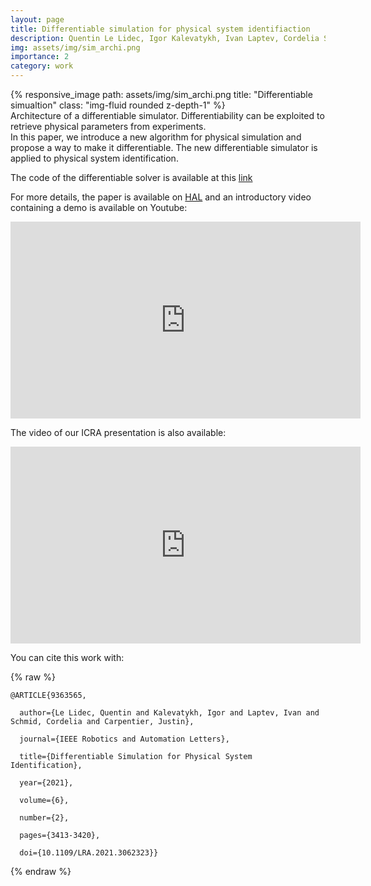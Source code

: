 ```yaml
---
layout: page
title: Differentiable simulation for physical system identifiaction
description: Quentin Le Lidec, Igor Kalevatykh, Ivan Laptev, Cordelia Schmid, Justin Carpentier, IEEE Robotic and Automation Letters
img: assets/img/sim_archi.png
importance: 2
category: work
--- 
```


<div class="row">
    <div class="col-sm mt-3 mt-md-0">
        {% responsive_image path: assets/img/sim_archi.png title: "Differentiable simualtion" class: "img-fluid rounded z-depth-1" %}
    </div>
</div>
<div class="caption">
    Architecture of a differentiable simulator. Differentiability can be exploited to retrieve physical parameters from experiments.
</div>
In this paper, we introduce a new algorithm for physical simulation and propose a way to make it differentiable. The new differentiable simulator is applied to physical system identification.

The code of the differentiable solver is available at this [link](https://github.com/quentinll/diffqcqp)

For more details, the paper is available on [HAL](https://hal.archives-ouvertes.fr/hal-03025616/) and an introductory video containing a demo is available on Youtube:

<iframe width="560" height="315" src="https://www.youtube.com/embed/d248IWMLW9o" title="YouTube video player" frameborder="0" allow="accelerometer; autoplay; clipboard-write; encrypted-media; gyroscope; picture-in-picture" allowfullscreen></iframe>

The video of our ICRA presentation is also available:

<iframe width="560" height="315" src="https://www.youtube.com/embed/pIOuvVUmfsE" title="YouTube video player" frameborder="0" allow="accelerometer; autoplay; clipboard-write; encrypted-media; gyroscope; picture-in-picture" allowfullscreen></iframe>

You can cite this work with:

{% raw %}
```
@ARTICLE{9363565,

  author={Le Lidec, Quentin and Kalevatykh, Igor and Laptev, Ivan and Schmid, Cordelia and Carpentier, Justin},

  journal={IEEE Robotics and Automation Letters}, 

  title={Differentiable Simulation for Physical System Identification}, 

  year={2021},

  volume={6},

  number={2},

  pages={3413-3420},

  doi={10.1109/LRA.2021.3062323}}

```
{% endraw %}
